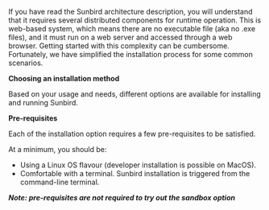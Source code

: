 If you have read the Sunbird architecture description, you will understand that it requires several distributed components for runtime operation. This is web-based system, which means there are no executable file (aka no .exe files), and it must run on a web server and accessed through a web browser. Getting started with this complexity can be cumbersome. Fortunately, we have simplified the installation process for some common scenarios.

**Choosing an installation method**

Based on your usage and needs, different options are available for installing and running Sunbird.

**Pre-requisites**

Each of the installation option requires a few pre-requisites to be satisfied. 

At a minimum, you should be:

+ Using a Linux OS flavour (developer installation is possible on MacOS).
+ Comfortable with a terminal. Sunbird installation is triggered from the command-line terminal.

***Note: pre-requisites are not required to try out the sandbox option***
